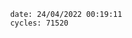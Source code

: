 

                date: 24/04/2022 00:19:11
                cycles: 71520

                         